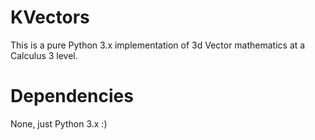 # KVectors
This is a pure Python 3.x implementation of 3d Vector mathematics at a Calculus 3 level.

# Dependencies
None, just Python 3.x :)
